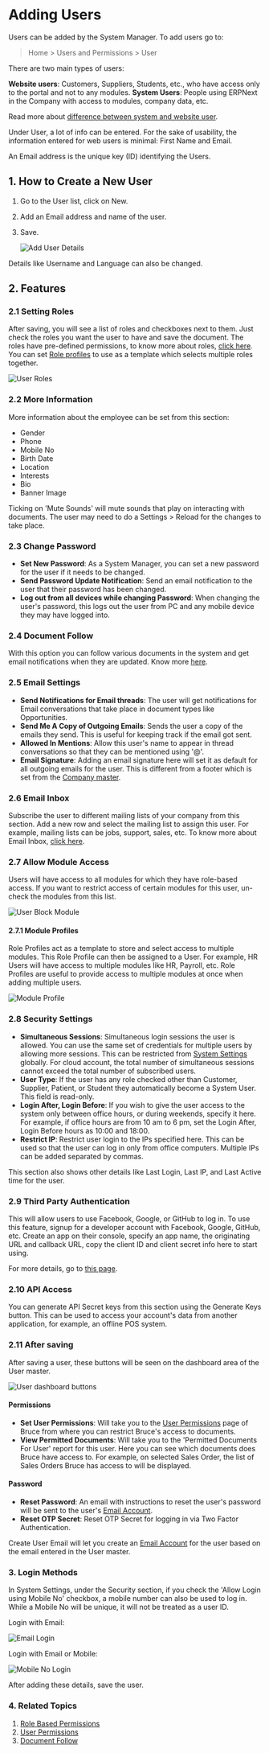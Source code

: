 <!-- add-breadcrumbs -->
# Adding Users

Users can be added by the System Manager. To add users go to:
> Home > Users and Permissions > User

There are two main types of users:

**Website users**: Customers, Suppliers, Students, etc., who have access only to the portal and not to any modules.
**System Users**: People using ERPNext in the Company with access to modules, company data, etc.

Read more about [difference between system and website user](/docs/v12/user/manual/en/setting-up/articles/difference-between-system-user-and-website-user).

Under User, a lot of info can be entered. For the sake of usability, the information entered for web users is minimal: First Name and Email.

An Email address is the unique key (ID) identifying the Users.

## 1. How to Create a New User

1. Go to the User list, click on New.
1. Add an Email address and name of the user.
1. Save.

    <img class="screenshot" src="{{docs_base_url}}/v12/assets/img/users-and-permissions/add-user-details.png" alt="Add User Details">

Details like Username and Language can also be changed.

## 2. Features

### 2.1 Setting Roles

After saving, you will see a list of roles and checkboxes next to them. Just check the roles you want the user to have and save the document. The roles have pre-defined permissions, to know more about roles, [click here](/docs/v12/user/manual/en/setting-up/users-and-permissions/role-based-permissions). You can set [Role profiles](/docs/v12/user/manual/en/setting-up/users-and-permissions/role-and-role-profile) to use as a template which selects multiple roles together.

<img class="screenshot" src="{{docs_base_url}}/v12/assets/img/setup/users/user-2.png" alt="User Roles">

### 2.2 More Information
More information about the employee can be set from this section:

* Gender
* Phone
* Mobile No
* Birth Date
* Location
* Interests
* Bio
* Banner Image

Ticking on 'Mute Sounds' will mute sounds that play on interacting with documents. The user may need to do a Settings > Reload for the changes to take place.

### 2.3 Change Password

* **Set New Password**: As a System Manager, you can set a new password for the user if it needs to be changed.
* **Send Password Update Notification**: Send an email notification to the user that their password has been changed.
* **Log out from all devices while changing Password**: When changing the user's password, this logs out the user from PC and any mobile device they may have logged into.

### 2.4 Document Follow
With this option you can follow various documents in the system and get email notifications when they are updated. Know more [here](/docs/v12/user/manual/en/setting-up/email/document-follow).

### 2.5 Email Settings

* **Send Notifications for Email threads**: The user will get notifications for Email conversations that take place in document types like Opportunities.
* **Send Me A Copy of Outgoing Emails**: Sends the user a copy of the emails they send. This is useful for keeping track if the email got sent.
* **Allowed In Mentions**: Allow this user's name to appear in thread conversations so that they can be mentioned using '@'.
* **Email Signature**: Adding an email signature here will set it as default for all outgoing emails for the user. This is different from a footer which is set from the [Company master](/docs/v12/user/manual/en/setting-up/company-setup).

### 2.6 Email Inbox

Subscribe the user to different mailing lists of your company from this section. Add a new row and select the mailing list to assign this user. For example, mailing lists can be jobs, support, sales, etc. To know more about Email Inbox, [click here](/docs/v12/user/manual/en/setting-up/email/email-inbox).

### 2.7 Allow Module Access

Users will have access to all modules for which they have role-based access. If you want to restrict access of certain modules for this user, un-check the modules from this list.

<img class="screenshot" src="{{docs_base_url}}/v12/assets/img/setup/users/user-3.png" alt="User Block Module">

#### 2.7.1 Module Profiles

Role Profiles act as a template to store and select access to multiple modules. This Role Profile can then be assigned to a User. For example, HR Users will have access to multiple modules like HR, Payroll, etc. Role Profiles are useful to provide access to multiple modules at once when adding multiple users.

<img class="screenshot" src="{{docs_base_url}}/v12/assets/img/setup/users/module-profile.png" alt="Module Profile">

### 2.8 Security Settings

* **Simultaneous Sessions**: Simultaneous login sessions the user is allowed. You can use the same set of credentials for multiple users by allowing more sessions. This can be restricted from [System Settings](/docs/v12/user/manual/en/setting-up/settings/system-settings#15-security) globally. For cloud account, the total number of simultaneous sessions cannot exceed the total number of subscribed users.
* **User Type**: If the user has any role checked other than Customer, Supplier, Patient, or Student they automatically become a System User. This field is read-only.
* **Login After, Login Before**: If you wish to give the user access to the system only between office hours,
or during weekends, specify it here. For example, if office hours are from 10 am to 6 pm, set the Login After, Login Before hours as 10:00 and 18:00.
* **Restrict IP**: Restrict user login to the IPs specified here. This can be used so that the user can log in only from office computers. Multiple IPs can be added separated by commas.

This section also shows other details like Last Login, Last IP, and Last Active time for the user.

### 2.9 Third Party Authentication
This will allow users to use Facebook, Google, or GitHub to log in. To use this feature, signup for a developer account with Facebook, Google, GitHub, etc. Create an app on their console, specify an app name, the originating URL and callback URL, copy the client ID and client secret info here to start using.

For more details, go to [this page](https://frappe.io/docs/v12/user/en/guides/deployment/how-to-enable-social-logins).

### 2.10 API Access
You can generate API Secret keys from this section using the Generate Keys button. This can be used to access your account's data from another application, for example, an offline POS system.

### 2.11 After saving
After saving a user, these buttons will be seen on the dashboard area of the User master.

![User dashboard buttons](/docs/v12/assets/img/setup/users/user-after-save.png)

#### Permissions
* **Set User Permissions**: Will take you to the [User Permissions](/docs/v12/user/manual/en/setting-up/users-and-permissions/user-permissions) page of Bruce from where you can restrict Bruce's access to documents.
* **View Permitted Documents**: Will take you to the 'Permitted Documents For User' report for this user. Here you can see which documents does Bruce have access to. For example, on selected Sales Order, the list of Sales Orders Bruce has access to will be displayed.

#### Password

* **Reset Password**: An email with instructions to reset the user's password will be sent to the user's [Email Account](/docs/v12/user/manual/en/setting-up/email/email-account).
* **Reset OTP Secret**: Reset OTP Secret for logging in via Two Factor Authentication.

Create User Email will let you create an [Email Account](/docs/v12/user/manual/en/setting-up/email/email-account) for the user based on the email entered in the User master.

### 3. Login Methods
In System Settings, under the Security section, if you check the 'Allow Login using Mobile No' checkbox, a mobile number can also be used to log in. While a Mobile No will be unique, it will not be treated as a user ID.

Login with Email:

<img class="screenshot" src="{{docs_base_url}}/v12/assets/img/setup/users/user-login-email.png" alt="Email Login">

Login with Email or Mobile:

<img class="screenshot" src="{{docs_base_url}}/v12/assets/img/setup/users/user-login-mobile.png" alt="Mobile No Login">

After adding these details, save the user.

### 4. Related Topics
1. [Role Based Permissions](/docs/v12/user/manual/en/setting-up/users-and-permissions/role-based-permissions)
1. [User Permissions](/docs/v12/user/manual/en/setting-up/users-and-permissions/user-permissions)
1. [Document Follow](/docs/v12/user/manual/en/setting-up/email/document-follow)
